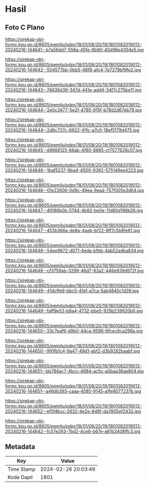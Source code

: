 # Hasil

## Foto C Plano

https://sirekap-obj-formc.kpu.go.id/8605/pemilu/pdpr/18/01/08/20/19/1801082019012-20240216-144641--b7a56dd7-558a-45fe-9b90-40d98e4304e5.jpg

https://sirekap-obj-formc.kpu.go.id/8605/pemilu/pdpr/18/01/08/20/19/1801082019012-20240216-144642--504577bb-0bb5-48f8-afc4-7e7279bf9fe2.jpg

https://sirekap-obj-formc.kpu.go.id/8605/pemilu/pdpr/18/01/08/20/19/1801082019012-20240216-144643--74639d39-347d-441e-add4-34f7c275be11.jpg

https://sirekap-obj-formc.kpu.go.id/8605/pemilu/pdpr/18/01/08/20/19/1801082019012-20240216-144644--2e0c3477-5e2f-4785-915f-b78d2d67eb79.jpg

https://sirekap-obj-formc.kpu.go.id/8605/pemilu/pdpr/18/01/08/20/19/1801082019012-20240216-144644--2d6c737c-6922-41fc-a7c0-18ef5179d475.jpg

https://sirekap-obj-formc.kpu.go.id/8605/pemilu/pdpr/18/01/08/20/19/1801082019012-20240216-144645--d9968125-66ab-4f60-8885-cf7577628c07.jpg

https://sirekap-obj-formc.kpu.go.id/8605/pemilu/pdpr/18/01/08/20/19/1801082019012-20240216-144646--1baf5237-8ba4-4500-9392-575149ee4223.jpg

https://sirekap-obj-formc.kpu.go.id/8605/pemilu/pdpr/18/01/08/20/19/1801082019012-20240216-144646--01e22606-0d9c-49ea-9ead-757f005e3d64.jpg

https://sirekap-obj-formc.kpu.go.id/8605/pemilu/pdpr/18/01/08/20/19/1801082019012-20240216-144647--4f086b0b-5744-4b82-be0e-11d60d198b26.jpg

https://sirekap-obj-formc.kpu.go.id/8605/pemilu/pdpr/18/01/08/20/19/1801082019012-20240216-144647--453b366a-de8a-4aeb-bf22-8ff7c5b8fe81.jpg

https://sirekap-obj-formc.kpu.go.id/8605/pemilu/pdpr/18/01/08/20/19/1801082019012-20240216-144648--54ee9672-d071-4eda-bfbb-4ab52adba834.jpg

https://sirekap-obj-formc.kpu.go.id/8605/pemilu/pdpr/18/01/08/20/19/1801082019012-20240216-144648--cf3759ab-3299-46d7-83a2-446e939d972f.jpg

https://sirekap-obj-formc.kpu.go.id/8605/pemilu/pdpr/18/01/08/20/19/1801082019012-20240216-144649--41dcffe9-bbc5-41ef-a7ca-5ab4840c1d39.jpg

https://sirekap-obj-formc.kpu.go.id/8605/pemilu/pdpr/18/01/08/20/19/1801082019012-20240216-144649--faff9e53-b8a4-4732-bbe5-929b239920b0.jpg

https://sirekap-obj-formc.kpu.go.id/8605/pemilu/pdpr/18/01/08/20/19/1801082019012-20240216-144650--33c7eaf9-d9b0-44ca-9596-6fcec6ca298a.jpg

https://sirekap-obj-formc.kpu.go.id/8605/pemilu/pdpr/18/01/08/20/19/1801082019012-20240216-144650--991fb1c4-9a47-49d1-abf2-d3b9282baabf.jpg

https://sirekap-obj-formc.kpu.go.id/8605/pemilu/pdpr/18/01/08/20/19/1801082019012-20240216-144651--bb784ac7-4bcc-4684-ac5c-a0baa36ae804.jpg

https://sirekap-obj-formc.kpu.go.id/8605/pemilu/pdpr/18/01/08/20/19/1801082019012-20240216-144651--a46db393-caaa-4585-9145-a1fe8077237b.jpg

https://sirekap-obj-formc.kpu.go.id/8605/pemilu/pdpr/18/01/08/20/19/1801082019012-20240216-144652--ef5f4bcc-2632-4e2e-848f-da7805ef2432.jpg

https://sirekap-obj-formc.kpu.go.id/8605/pemilu/pdpr/18/01/08/20/19/1801082019012-20240216-144642--fc57e263-7bd2-4ce6-b67e-a61b3408ffc3.jpg


## Metadata

| Key        | Value               |
| ---------- | ------------------- |
| Time Stamp | 2024-02-26 20:03:49 |
| Kode Dapil | 1801                |



